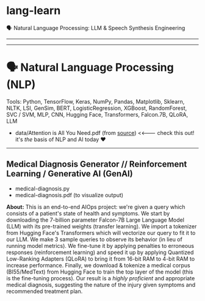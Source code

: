 # lang-learn
🗣️ Natural Language Processing: LLM & Speech Synthesis Engineering

---  
---  

# 🗣️ Natural Language Processing (NLP)
Tools: Python, TensorFlow, Keras, NumPy, Pandas, Matplotlib, Sklearn, NLTK, LSI, GenSim, BERT, LogisticRegression, XGBoost, RandomForest, SVC / SVM, MLP, CNN, Hugging Face, Transformers, Falcon.7B, QLoRA, LLM
- data/Attention is All You Need.pdf (from [source](https://arxiv.org/abs/1706.03762)) <<--- check this out! it's _the_ basis of NLP and AI today ♥

---

## Medical Diagnosis Generator // Reinforcement Learning / Generative AI (GenAI)
- medical-diagnosis.py
- medical-diagnosis.pdf (to visualize output)

**About:** This is an end-to-end AIOps project: we're given a query which consists of a patient's state of health and symptoms. We start by downloading the 7-billion parameter Falcon-7B Large Language Model (LLM) with its pre-trained weights (transfer learning). We import a tokenizer from Hugging Face's Transformers which will vectorize our query to fit it to our LLM. We make 3 sample queries to observe its behavior (in lieu of running model metrics). We fine-tune it by applying penalties to erroneous responses (reinforcement learning) and speed it up by applying Quantized Low-Ranking Adapters (QLoRA) to bring it from 16-bit RAM to 4-bit RAM to increase performance. Finally, we download & tokenize a medical corpus (BI55/MedText) from Hugging Face to train the top layer of the model (this is the fine-tuning process). Our result is a _highly proficient_ and appropriate medical diagnosis, suggesting the nature of the injury given symptoms and recommended treatment plan.
